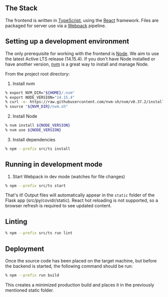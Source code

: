 ## The Stack

The frontend is written in [TypeScript](https://www.typescriptlang.org/), using the [React](https://reactjs.org/) framework. Files are packaged for server use via a [Webpack](https://webpack.js.org/) pipeline.

## Setting up a development environment

The only prerequisite for working with the frontend is [Node](https://nodejs.org/en/). We aim to use the latest Active LTS release (14.15.4). If you don't have Node installed or have another version, [nvm](https://github.com/nvm-sh/nvm) is a great way to install and manage Node.

From the project root directory:

1. Install nvm
```zsh
% export NVM_DIR="${HOME}/.nvm"
% export NODE_VERSION="14.15.4"
% curl -o- https://raw.githubusercontent.com/nvm-sh/nvm/v0.37.2/install.sh | bash
% source "${NVM_DIR}/nvm.sh"
```

2. Install Node
```zsh
% nvm install ${NODE_VERSION}
% nvm use ${NODE_VERSION}
```

3. Install dependencies
```zsh
% npm --prefix src/ts install
```

## Running in development mode

1. Start Webpack in dev mode (watches for file changes)
```zsh
% npm --prefix src/ts start
```

That's it! Output files will automatically appear in the `static` folder of the Flask app (src/py/covidr/static). React hot reloading is not supported, so a browser refresh is required to see updated content.

## Linting

```zsh
% npm --prefix src/ts run lint
```

## Deployment

Once the source code has been placed on the target machine, but before the backend is started, the following command should be run:

```zsh
% npm --prefix run build
```

This creates a minimized production build and places it in the previously mentioned static folder.
